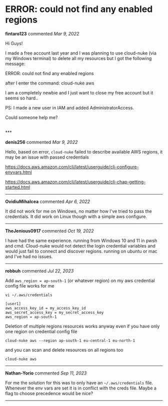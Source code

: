 # ERROR: could not find any enabled regions

**fintaro123** commented *Mar 9, 2022*

Hi Guys!

I made a free account last year and I was planning to use cloud-nuke (via my Windows terminal) to delete all my resources but I got the following message: 

ERROR: could not find any enabled regions

after I enter the command: cloud-nuke aws

I am a completely newbie and I just want to close my free account but it seems so hard..

PS: I made a new user in IAM and added AdministratorAccess.

Could someone help me?


<br />
***


**denis256** commented *Mar 9, 2022*

Hello,
based on error, `cloud-nuke` failed to describe available AWS regions, it may be an issue with passed credentials 

https://docs.aws.amazon.com/cli/latest/userguide/cli-configure-envvars.html

https://docs.aws.amazon.com/cli/latest/userguide/cli-chap-getting-started.html 
***

**OvidiuMihalcea** commented *Apr 6, 2022*

It did not work for me on Windows, no matter how I've tried to pass the credentials. It did work on Linux though with a simple aws configure.
***

**TheJenious0917** commented *Oct 19, 2022*

I have had the same experience. running from Windows 10 and 11 in pwsh and cmd. Cloud-nuke would not detect the login credential variables and would just fail to connect and discover regions. running on ubuntu or mac and I've had no issues. 
***

**robbuh** commented *Jul 22, 2023*

Add `aws_region = ap-south-1` (or whatever region) on my aws credential config file works for me

`vi ~/.aws/credentials`

```
[user1]
aws_access_key_id = my_access_key_id
aws_secret_access_key = my_secret_access_key
aws_region = ap-south-1
```

Deletion of multiple regions resources works anyway even if you have only one region on credential config file

`cloud-nuke aws --region ap-south-1 eu-central-1 eu-north-1`

and you can scan and delete resources on all regions too

`cloud-nuke aws`

***

**Nathan-Yorio** commented *Sep 11, 2023*

For me the solution for this was to only have an `~/.aws/credentials` file.
Whenever the env vars are set it is in conflict with the creds file. Maybe a flag to choose precedence would be nice?
***

